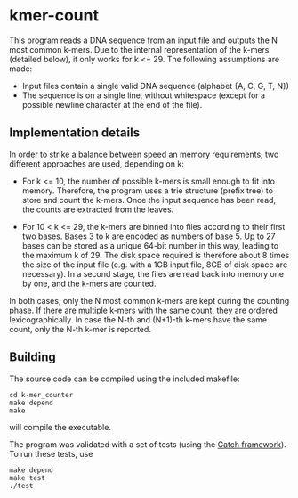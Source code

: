 # kmer-count

This program reads a DNA sequence from an input file and outputs the N most
common k-mers. Due to the internal representation of the k-mers (detailed
below), it only works for k <= 29. The following assumptions are made:
  - Input files contain a single valid DNA sequence (alphabet {A, C, G, T, N})
  - The sequence is on a single line, without whitespace (except for a possible
    newline character at the end of the file).

Implementation details
----------------------

In order to strike a balance between speed an memory requirements, two
different approaches are used, depending on k:

  - For k <= 10, the number of possible k-mers is small enough to fit into
    memory. Therefore, the program uses a trie structure (prefix tree) to
    store and count the k-mers. Once the input sequence has been read, the
    counts are extracted from the leaves.

  - For 10 < k <= 29, the k-mers are binned into files according to their first
    two bases. Bases 3 to k are encoded as numbers of base 5. Up to 27 bases
    can be stored as a unique 64-bit number in this way, leading to the maximum
    k of 29. The disk space required is therefore about 8 times the size of the
    input file (e.g. with a 1GB input file, 8GB of disk space are necessary).
    In a second stage, the files are read back into memory one by one, and the
    k-mers are counted.

In both cases, only the N most common k-mers are kept during the counting
phase. If there are multiple k-mers with the same count, they are ordered
lexicographically. In case the N-th and (N+1)-th k-mers have the same count,
only the N-th k-mer is reported.


Building
--------

The source code can be compiled using the included makefile:

    cd k-mer_counter
    make depend
    make

will compile the executable.

The program was validated with a set of tests (using the [Catch framework][1]).
To run these tests, use

    make depend
    make test
    ./test

[1]: https://github.com/philsquared/Catch
